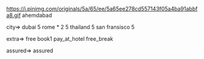 https://i.pinimg.com/originals/5a/65/ee/5a65ee278cd557143f05a4ba91abbfa8.gif
ahemdabad

city=>
dubai 5
rome * 2 5 
thailand 5
san fransisco 5

extra=>
free
book1
pay_at_hotel
free_break

assured=>
assured